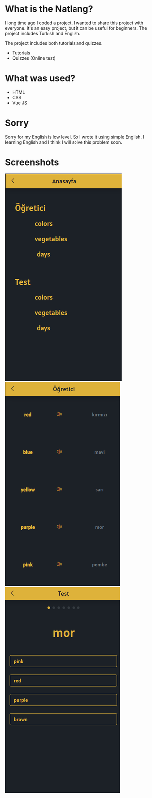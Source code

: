 # What is the Natlang?
I long time ago I coded a project. I wanted to share this project with everyone. It's an easy project, but it can be useful for beginners. The project includes Turkish and English.

The project includes both tutorials and quizzes.
* Tutorials
* Quizzes (Online test)

# What was used?
- HTML
- CSS
- Vue JS

# Sorry
Sorry for my English is low level. So I wrote it using simple English. I learning English and I think I will solve this problem soon.

# Screenshots
![alt text](./Screenshot_1.png)
![alt text](./Screenshot_2.png)
![alt text](./Screenshot_3.png)
